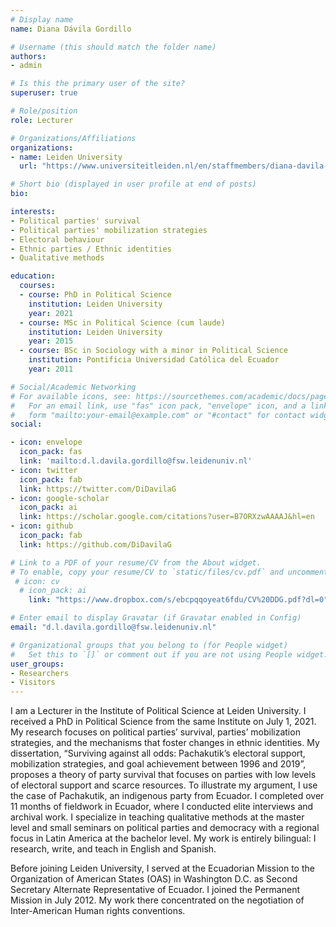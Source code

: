 ```yaml
---
# Display name
name: Diana Dávila Gordillo

# Username (this should match the folder name)
authors:
- admin

# Is this the primary user of the site?
superuser: true

# Role/position
role: Lecturer

# Organizations/Affiliations
organizations:
- name: Leiden University
  url: "https://www.universiteitleiden.nl/en/staffmembers/diana-davila-gordillo#tab-1"

# Short bio (displayed in user profile at end of posts)
bio: 

interests:
- Political parties' survival
- Political parties' mobilization strategies
- Electoral behaviour
- Ethnic parties / Ethnic identities
- Qualitative methods

education:
  courses:
  - course: PhD in Political Science
    institution: Leiden University
    year: 2021
  - course: MSc in Political Science (cum laude)
    institution: Leiden University
    year: 2015
  - course: BSc in Sociology with a minor in Political Science
    institution: Pontificia Universidad Católica del Ecuador
    year: 2011

# Social/Academic Networking
# For available icons, see: https://sourcethemes.com/academic/docs/page-builder/#icons
#   For an email link, use "fas" icon pack, "envelope" icon, and a link in the
#   form "mailto:your-email@example.com" or "#contact" for contact widget.
social:

- icon: envelope
  icon_pack: fas
  link: 'mailto:d.l.davila.gordillo@fsw.leidenuniv.nl'
- icon: twitter
  icon_pack: fab
  link: https://twitter.com/DiDavilaG
- icon: google-scholar
  icon_pack: ai
  link: https://scholar.google.com/citations?user=B7ORXzwAAAAJ&hl=en
- icon: github
  icon_pack: fab
  link: https://github.com/DiDavilaG

# Link to a PDF of your resume/CV from the About widget.
# To enable, copy your resume/CV to `static/files/cv.pdf` and uncomment the lines below.
 # icon: cv
  # icon_pack: ai
    link: "https://www.dropbox.com/s/ebcpqqoyeat6fdu/CV%20DDG.pdf?dl=0"

# Enter email to display Gravatar (if Gravatar enabled in Config)
email: "d.l.davila.gordillo@fsw.leidenuniv.nl"

# Organizational groups that you belong to (for People widget)
#   Set this to `[]` or comment out if you are not using People widget.
user_groups:
- Researchers
- Visitors
---
```

I am a Lecturer in the Institute of Political Science at Leiden University. I received a PhD in Political Science from the same Institute on July 1, 2021. My research focuses on political parties’ survival, parties’ mobilization strategies, and the mechanisms that foster changes in ethnic identities. My dissertation, “Surviving against all odds: Pachakutik’s electoral support, mobilization strategies, and goal achievement between 1996 and 2019”, proposes a theory of party survival that focuses on parties with low levels of electoral support and scarce resources. To illustrate my argument, I use the case of Pachakutik, an indigenous party from Ecuador. I completed over 11 months of fieldwork in Ecuador, where I conducted elite interviews and archival work. I specialize in teaching qualitative methods at the master level and small seminars on political parties and democracy with a regional focus in Latin America at the bachelor level. My work is entirely bilingual: I research, write, and teach in English and Spanish. 

Before joining Leiden University, I served at the Ecuadorian Mission to the Organization of American States (OAS) in Washington D.C. as Second Secretary Alternate Representative of Ecuador. I joined the Permanent Mission in July 2012. My work there concentrated on the negotiation of Inter-American Human rights conventions.
